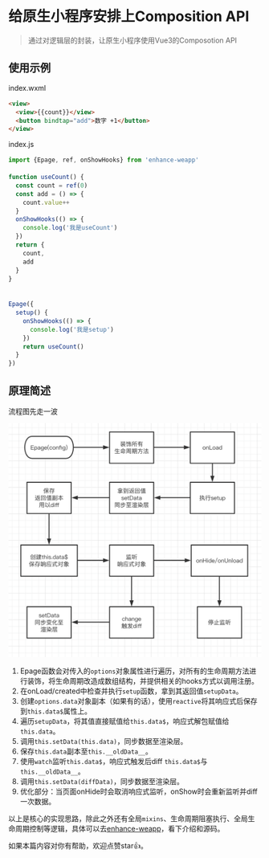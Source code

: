 # 给原生小程序安排上Composition API

> 通过对逻辑层的封装，让原生小程序使用Vue3的Composotion API

## 使用示例

index.wxml
```html
<view>
  <view>{{count}}</view>
  <button bindtap="add">数字 +1</button>
</view>
```

index.js
```js
import {Epage, ref, onShowHooks} from 'enhance-weapp'

function useCount() {
  const count = ref(0)
  const add = () => {
    count.value++
  }
  onShowHooks(() => {
    console.log('我是useCount')
  })
  return {
    count,
    add
  }
}


Epage({
  setup() {
    onShowHooks(() => {
      console.log('我是setup')
    })
    return useCount()
  }
})
```

## 原理简述

流程图先走一波

![image](https://github.com/lei4519/picture-bed/raw/main/images/1609148257431-image.png)

1. Epage函数会对传入的`options`对象属性进行遍历，对所有的生命周期方法进行装饰，将生命周期改造成数组结构，并提供相关的hooks方式以调用注册。
2. 在onLoad/created中检查并执行`setup`函数，拿到其返回值`setupData`。
3. 创建`options.data`对象副本（如果有的话），使用`reactive`将其响应式后保存到`this.data$`属性上。
4. 遍历`setupData`，将其值直接赋值给`this.data$`，响应式解包赋值给`this.data`。
5. 调用`this.setData(this.data)`，同步数据至渲染层。
6. 保存`this.data`副本至`this.__oldData__`。
7. 使用`watch`监听`this.data$`，响应式触发后diff `this.data$`与`this.__oldData__`。
8. 调用`this.setData(diffData)`，同步数据至渲染层。
9. 优化部分：当页面onHide时会取消响应式监听，onShow时会重新监听并diff一次数据。

以上是核心的实现思路，除此之外还有全局`mixins`、生命周期阻塞执行、全局生命周期控制等逻辑，具体可以去[enhance-weapp](https://github.com/lei4519/enhance-weapp)，看下介绍和源码。

如果本篇内容对你有帮助，欢迎点赞star👍。
